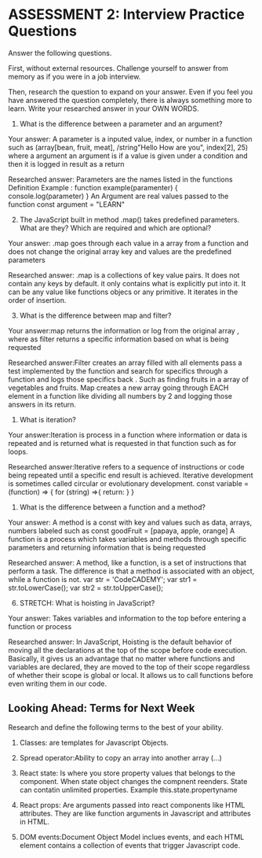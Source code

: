 # ASSESSMENT 2: Interview Practice Questions

Answer the following questions.

First, without external resources. Challenge yourself to answer from memory as if you were in a job interview.

Then, research the question to expand on your answer. Even if you feel you have answered the question completely, there is always something more to learn. Write your researched answer in your OWN WORDS.

1. What is the difference between a parameter and an argument?

Your answer: A parameter is a inputed value, index, or number in a function
such as (array[bean, fruit, meat], /string"Hello How are you", index[2], 25) 
where a argument an argument is if a value is given under a condition and then 
it is logged in result as a return

Researched answer: Parameters are the names listed in the functions Definition
                    Example : function example(paramenter) {
                        console.log(parameter)
                    }
                    An Argument are real values passed to the function
                    const argument = "LEARN"


2. The JavaScript built in method .map() takes predefined parameters. What are they? Which are required and which are optional?

Your answer: .map goes through each value in a array from a function and does not change the original array key and values are the predefined parameters

Researched answer: .map is a collections of key value pairs. It does not contain any keys by default. it only contains what is explicitly put into it. It can be any value like functions objecs or any primitive. It iterates in the order of insertion.

3. What is the difference between map and filter?

Your answer:map returns the information or log from the original array , where as filter returns a specific information based on what is being requested

Researched answer:Filter creates an array filled with all elements pass a test implemented by the function and search for specifics through a function and logs those specifics back . 
Such as finding fruits in a array of vegetables and fruits. 
Map creates a new array going through EACH element in a function like dividing all numbers by 2 and logging those answers in its return.

1. What is iteration?

Your answer:Iteration is process in a function where information or data is repeated and is returned what is requested in that function such as for loops.

Researched answer:Iterative refers to a sequence of instructions or code being repeated until a specific end result is achieved. Iterative development is sometimes called circular or evolutionary development. const variable = (function) => {
                                            for (string) =>{
                                                return:
                                            }
}

1. What is the difference between a function and a method?

Your answer: A method is a const with key and values such as data, arrays, numbers labeled such as
            const goodFruit = [papaya, apple, orange]
            A function is a process which takes variables and methods through specific parameters and returning information that is being requested

Researched answer: A method, like a function, is a set of instructions that perform a task. The difference is that a method is associated with an object, while a function is not. 
var str = 'CodeCADEMY';
var str1 = str.toLowerCase();
var str2 = str.toUpperCase();


6. STRETCH: What is hoisting in JavaScript?

Your answer: Takes variables and information to the top before entering a function or process

Researched answer: In JavaScript, Hoisting is the default behavior of moving all the declarations at the top of the scope before code execution. Basically, it gives us an advantage that no matter where functions and variables are declared, they are moved to the top of their scope regardless of whether their scope is global or local. 
It allows us to call functions before even writing them in our code. 


## Looking Ahead: Terms for Next Week

Research and define the following terms to the best of your ability.

1. Classes: are templates for Javascript Objects.

2. Spread operator:Ability to copy an array into another array (...)

3. React state: Is where you store property values that belongs to the component. When state object changes the compnent reenders. State can contatin unlimited properties. Example this.state.propertyname

4. React props: Are arguments passed into react components like HTML attributes. They are like function arguments in Javascript and attributes in HTML. 

5. DOM events:Document Object Model inclues events, and each HTML element contains a collection of events that trigger Javascript code.
